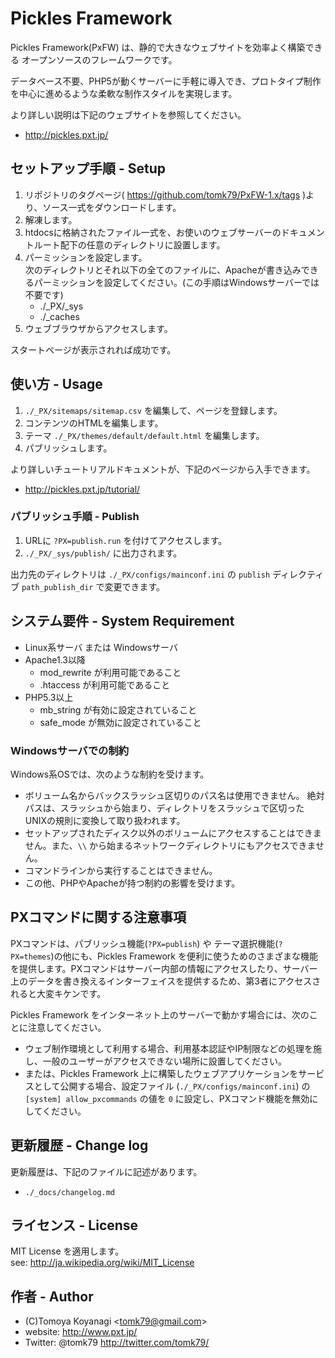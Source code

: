 # Pickles Framework

Pickles Framework(PxFW) は、静的で大きなウェブサイトを効率よく構築できる オープンソースのフレームワークです。

データベース不要、PHP5が動くサーバーに手軽に導入でき、プロトタイプ制作を中心に進めるような柔軟な制作スタイルを実現します。

より詳しい説明は下記のウェブサイトを参照してください。

- <a href="http://pickles.pxt.jp/">http://pickles.pxt.jp/</a>


## セットアップ手順 - Setup

1. リポジトリのタグページ( https://github.com/tomk79/PxFW-1.x/tags )より、ソース一式をダウンロードします。
2. 解凍します。
3. htdocsに格納されたファイル一式を、お使いのウェブサーバーのドキュメントルート配下の任意のディレクトリに設置します。
4. パーミッションを設定します。<br />次のディレクトリとそれ以下の全てのファイルに、Apacheが書き込みできるパーミッションを設定してください。(この手順はWindowsサーバーでは不要です)
    - ./_PX/_sys
    - ./_caches
5. ウェブブラウザからアクセスします。

スタートページが表示されれば成功です。



## 使い方 - Usage

1. `./_PX/sitemaps/sitemap.csv` を編集して、ページを登録します。
2. コンテンツのHTMLを編集します。
3. テーマ `./_PX/themes/default/default.html` を編集します。
4. パブリッシュします。

より詳しいチュートリアルドキュメントが、下記のページから入手できます。

- <a href="http://pickles.pxt.jp/tutorial/">http://pickles.pxt.jp/tutorial/</a>


### パブリッシュ手順 - Publish

1. URLに `?PX=publish.run` を付けてアクセスします。
2. `./_PX/_sys/publish/` に出力されます。

出力先のディレクトリは `./_PX/configs/mainconf.ini` の
`publish` ディレクティブ `path_publish_dir` で変更できます。


## システム要件 - System Requirement

- Linux系サーバ または Windowsサーバ
- Apache1.3以降
    - mod_rewrite が利用可能であること
    - .htaccess が利用可能であること
- PHP5.3以上
    - mb_string が有効に設定されていること
    - safe_mode が無効に設定されていること



### Windowsサーバでの制約

Windows系OSでは、次のような制約を受けます。

- ボリューム名からバックスラッシュ区切りのパス名は使用できません。
絶対パスは、スラッシュから始まり、ディレクトリをスラッシュで区切ったUNIXの規則に変換して取り扱われます。
- セットアップされたディスク以外のボリュームにアクセスすることはできません。また、`\\` から始まるネットワークディレクトリにもアクセスできません。
- コマンドラインから実行することはできません。
- この他、PHPやApacheが持つ制約の影響を受けます。


## PXコマンドに関する注意事項
PXコマンドは、パブリッシュ機能(`?PX=publish`) や テーマ選択機能(`?PX=themes`)の他にも、Pickles Framework を便利に使うためのさまざまな機能を提供します。PXコマンドはサーバー内部の情報にアクセスしたり、サーバー上のデータを書き換えるインターフェイスを提供するため、第3者にアクセスされると大変キケンです。

Pickles Framework をインターネット上のサーバーで動かす場合には、次のことに注意してください。

- ウェブ制作環境として利用する場合、利用基本認証やIP制限などの処理を施し、一般のユーザーがアクセスできない場所に設置してください。
- または、Pickles Framework 上に構築したウェブアプリケーションをサービスとして公開する場合、設定ファイル (`./_PX/configs/mainconf.ini`) の `[system] allow_pxcommands` の値を `0` に設定し、PXコマンド機能を無効にしてください。



## 更新履歴 - Change log

更新履歴は、下記のファイルに記述があります。

- `./_docs/changelog.md`


## ライセンス - License

MIT License を適用します。<br />
see: <a href="http://ja.wikipedia.org/wiki/MIT_License">http://ja.wikipedia.org/wiki/MIT_License</a>


## 作者 - Author

- (C)Tomoya Koyanagi &lt;tomk79@gmail.com&gt;
- website: <a href="http://www.pxt.jp/">http://www.pxt.jp/</a>
- Twitter: @tomk79 <a href="http://twitter.com/tomk79/">http://twitter.com/tomk79/</a>


